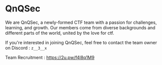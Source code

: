 # QnQSec

We are QnQSec, a newly-formed CTF team with a passion for challenges, learning, and growth. Our members come from diverse backgrounds and different parts of the world, united by the love for ctf.

If you're interested in joining QnQSec, feel free to contact the team owner on Discord : `z__3__x`

Team Recruitment : https://2u.pw/f4l8q1M9
